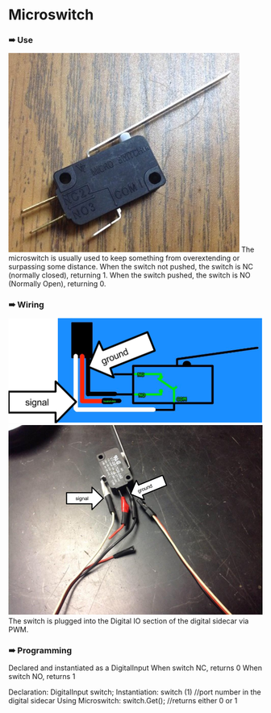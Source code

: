 # Microswitch

### ➠ Use
![](microswitch.jpg)
The microswitch is usually used to keep something from overextending or surpassing some distance. When the switch not pushed, the switch is NC (normally closed), returning 1. When the switch pushed, the switch is  NO (Normally Open), returning 0.


### ➠ Wiring 
![](microswitchwiringdiagram.png)
![](microswitchwiring.png)
The switch is plugged into the Digital IO section of the digital sidecar via PWM.

### ➠ Programming
Declared and instantiated as a DigitalInput
When switch NC, returns 0
When switch NO, returns 1

Declaration: DigitalInput switch; 
Instantiation: switch (1) //port number in the digital sidecar
Using Microswitch: switch.Get(); //returns either 0 or 1
